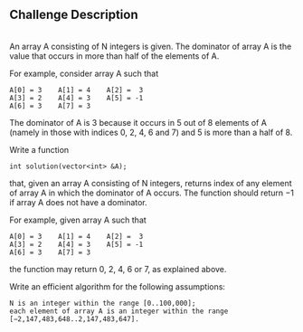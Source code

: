 ## Challenge Description
<br/>
An array A consisting of N integers is given. The dominator of array A is the value that occurs in more than half of the elements of A.

For example, consider array A such that

    A[0] = 3    A[1] = 4    A[2] =  3
    A[3] = 2    A[4] = 3    A[5] = -1
    A[6] = 3    A[7] = 3

The dominator of A is 3 because it occurs in 5 out of 8 elements of A (namely in those with indices 0, 2, 4, 6 and 7) and 5 is more than a half of 8.

Write a function

    int solution(vector<int> &A);

that, given an array A consisting of N integers, returns index of any element of array A in which the dominator of A occurs. The function should return −1 if array A does not have a dominator.

For example, given array A such that

    A[0] = 3    A[1] = 4    A[2] =  3
    A[3] = 2    A[4] = 3    A[5] = -1
    A[6] = 3    A[7] = 3

the function may return 0, 2, 4, 6 or 7, as explained above.

Write an efficient algorithm for the following assumptions:

    N is an integer within the range [0..100,000];
    each element of array A is an integer within the range [−2,147,483,648..2,147,483,647].
